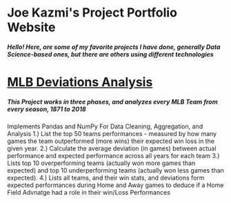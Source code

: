 # Joe Kazmi's Project Portfolio Website 
##### Hello! Here, are some of my favorite projects I have done, generally Data Science-based ones, but there are others using different technologies

# [MLB Deviations Analysis](https://github.com/YussofKazmi/MLB-Deviations-Project)

##### This Project works in three phases, and analyzes every MLB Team from every season, 1871 to 2018 
Implements Pandas and NumPy For Data Cleaning, Aggregation, and Analysis
1.) List the top 50 teams performances - measured by how many games the team outperformed (more wins) their expected win loss in the given year.
2.) Calculate the average deviation (in games) between actual performance and expected performance across all years for each team
3.) Lists top 10 overperforming teams (actually won more games than expected) and top 10 underperforming teams (actually won less games than expected).
4.) Lists all teams, and their win stats, and deviations form expected performances during Home and Away games to deduce if a Home Field Advnatge had a role in their win/Loss Performances
